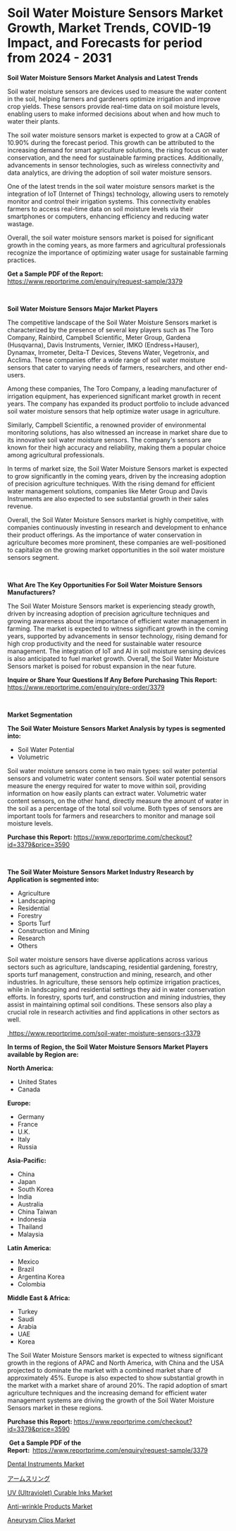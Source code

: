 <p><h1>Soil Water Moisture Sensors Market Growth, Market Trends, COVID-19 Impact, and Forecasts for period from 2024 - 2031</h1></p><p><strong>Soil Water Moisture Sensors Market Analysis and Latest Trends</strong></p>
<p><p>Soil water moisture sensors are devices used to measure the water content in the soil, helping farmers and gardeners optimize irrigation and improve crop yields. These sensors provide real-time data on soil moisture levels, enabling users to make informed decisions about when and how much to water their plants.</p><p>The soil water moisture sensors market is expected to grow at a CAGR of 10.90% during the forecast period. This growth can be attributed to the increasing demand for smart agriculture solutions, the rising focus on water conservation, and the need for sustainable farming practices. Additionally, advancements in sensor technologies, such as wireless connectivity and data analytics, are driving the adoption of soil water moisture sensors.</p><p>One of the latest trends in the soil water moisture sensors market is the integration of IoT (Internet of Things) technology, allowing users to remotely monitor and control their irrigation systems. This connectivity enables farmers to access real-time data on soil moisture levels via their smartphones or computers, enhancing efficiency and reducing water wastage.</p><p>Overall, the soil water moisture sensors market is poised for significant growth in the coming years, as more farmers and agricultural professionals recognize the importance of optimizing water usage for sustainable farming practices.</p></p>
<p><strong>Get a Sample PDF of the Report:&nbsp;</strong> <a href="https://www.reportprime.com/enquiry/request-sample/3379">https://www.reportprime.com/enquiry/request-sample/3379</a></p>
<p>&nbsp;</p>
<p><strong>Soil Water Moisture Sensors Major Market Players</strong></p>
<p><p>The competitive landscape of the Soil Water Moisture Sensors market is characterized by the presence of several key players such as The Toro Company, Rainbird, Campbell Scientific, Meter Group, Gardena (Husqvarna), Davis Instruments, Vernier, IMKO (Endress+Hauser), Dynamax, Irrometer, Delta-T Devices, Stevens Water, Vegetronix, and Acclima. These companies offer a wide range of soil water moisture sensors that cater to varying needs of farmers, researchers, and other end-users.</p><p>Among these companies, The Toro Company, a leading manufacturer of irrigation equipment, has experienced significant market growth in recent years. The company has expanded its product portfolio to include advanced soil water moisture sensors that help optimize water usage in agriculture.</p><p>Similarly, Campbell Scientific, a renowned provider of environmental monitoring solutions, has also witnessed an increase in market share due to its innovative soil water moisture sensors. The company's sensors are known for their high accuracy and reliability, making them a popular choice among agricultural professionals.</p><p>In terms of market size, the Soil Water Moisture Sensors market is expected to grow significantly in the coming years, driven by the increasing adoption of precision agriculture techniques. With the rising demand for efficient water management solutions, companies like Meter Group and Davis Instruments are also expected to see substantial growth in their sales revenue.</p><p>Overall, the Soil Water Moisture Sensors market is highly competitive, with companies continuously investing in research and development to enhance their product offerings. As the importance of water conservation in agriculture becomes more prominent, these companies are well-positioned to capitalize on the growing market opportunities in the soil water moisture sensors segment.</p></p>
<p>&nbsp;</p>
<p><strong>What Are The Key Opportunities For Soil Water Moisture Sensors Manufacturers?</strong></p>
<p><p>The Soil Water Moisture Sensors market is experiencing steady growth, driven by increasing adoption of precision agriculture techniques and growing awareness about the importance of efficient water management in farming. The market is expected to witness significant growth in the coming years, supported by advancements in sensor technology, rising demand for high crop productivity and the need for sustainable water resource management. The integration of IoT and AI in soil moisture sensing devices is also anticipated to fuel market growth. Overall, the Soil Water Moisture Sensors market is poised for robust expansion in the near future.</p></p>
<p><strong>Inquire or Share Your Questions If Any Before Purchasing This Report:</strong> <a href="https://www.reportprime.com/enquiry/pre-order/3379">https://www.reportprime.com/enquiry/pre-order/3379</a></p>
<p>&nbsp;</p>
<p><strong>Market Segmentation</strong></p>
<p><strong>The Soil Water Moisture Sensors Market Analysis by types is segmented into:</strong></p>
<p><ul><li>Soil Water Potential</li><li>Volumetric</li></ul></p>
<p><p>Soil water moisture sensors come in two main types: soil water potential sensors and volumetric water content sensors. Soil water potential sensors measure the energy required for water to move within soil, providing information on how easily plants can extract water. Volumetric water content sensors, on the other hand, directly measure the amount of water in the soil as a percentage of the total soil volume. Both types of sensors are important tools for farmers and researchers to monitor and manage soil moisture levels.</p></p>
<p><strong>Purchase this Report:&nbsp;</strong><a href="https://www.reportprime.com/checkout?id=3379&price=3590">https://www.reportprime.com/checkout?id=3379&price=3590</a></p>
<p>&nbsp;</p>
<p><strong>The Soil Water Moisture Sensors Market Industry Research by Application is segmented into:</strong></p>
<p><ul><li>Agriculture</li><li>Landscaping</li><li>Residential</li><li>Forestry</li><li>Sports Turf</li><li>Construction and Mining</li><li>Research</li><li>Others</li></ul></p>
<p><p>Soil water moisture sensors have diverse applications across various sectors such as agriculture, landscaping, residential gardening, forestry, sports turf management, construction and mining, research, and other industries. In agriculture, these sensors help optimize irrigation practices, while in landscaping and residential settings they aid in water conservation efforts. In forestry, sports turf, and construction and mining industries, they assist in maintaining optimal soil conditions. These sensors also play a crucial role in research activities and find applications in other sectors as well.</p></p>
<p><a href="https://www.reportprime.com/soil-water-moisture-sensors-r3379">&nbsp;https://www.reportprime.com/soil-water-moisture-sensors-r3379</a></p>
<p><strong>In terms of Region, the Soil Water Moisture Sensors Market Players available by Region are:</strong></p>
<p>
    <p> <strong> North America: </strong>
        <ul>
            <li>United States</li>
            <li>Canada</li>
        </ul>
        </p> 
    <p> <strong> Europe: </strong>
        <ul>
            <li>Germany</li>
            <li>France</li>
            <li>U.K.</li>
            <li>Italy</li>
            <li>Russia</li>
        </ul>
        </p> 
    <p> <strong> Asia-Pacific: </strong>
        <ul>
            <li>China</li>
            <li>Japan</li>
            <li>South Korea</li>
            <li>India</li>
            <li>Australia</li>
            <li>China Taiwan</li>
            <li>Indonesia</li>
            <li>Thailand</li>
            <li>Malaysia</li>
        </ul>
        </p> 
    <p> <strong> Latin America: </strong>
        <ul>
            <li>Mexico</li>
            <li>Brazil</li>
            <li>Argentina Korea</li>
            <li>Colombia</li>
        </ul>
        </p> 
    <p> <strong> Middle East & Africa: </strong>
        <ul>
            <li>Turkey</li>
            <li>Saudi</li>
            <li>Arabia</li>
            <li>UAE</li>
            <li>Korea</li>
        </ul>
    </p>
    </p>
<p><p>The Soil Water Moisture Sensors market is expected to witness significant growth in the regions of APAC and North America, with China and the USA projected to dominate the market with a combined market share of approximately 45%. Europe is also expected to show substantial growth in the market with a market share of around 20%. The rapid adoption of smart agriculture techniques and the increasing demand for efficient water management systems are driving the growth of the Soil Water Moisture Sensors market in these regions.</p></p>
<p><strong>Purchase this Report: </strong><a href="https://www.reportprime.com/checkout?id=3379&price=3590">https://www.reportprime.com/checkout?id=3379&price=3590</a></p>
<p>&nbsp;<strong>Get a Sample PDF of the Report:&nbsp;&nbsp;</strong><a href="https://www.reportprime.com/enquiry/request-sample/3379">https://www.reportprime.com/enquiry/request-sample/3379</a></p>
<p><strong></strong></p>
<p><p><a href="https://issuu.com/reportprime-2/docs/dental-instruments-market-size-2030.pptx">Dental Instruments Market</a></p><p><a href="https://github.com/nxboeu02965442/Market-Research-Report-List-3/blob/main/942084833578.md">アームスリング</a></p><p><a href="https://www.linkedin.com/pulse/uv-ultraviolet-curable-inks-market-size-share-analysis-growth-avvic">UV (Ultraviolet) Curable Inks Market</a></p><p><a href="https://www.linkedin.com/pulse/anti-wrinkle-products-market-global-regional-analysis-2024-sefuc">Anti-wrinkle Products Market</a></p><p><a href="https://issuu.com/reportprime-2/docs/aneurysm-clips-market-size-2030.pptx">Aneurysm Clips Market</a></p></p>